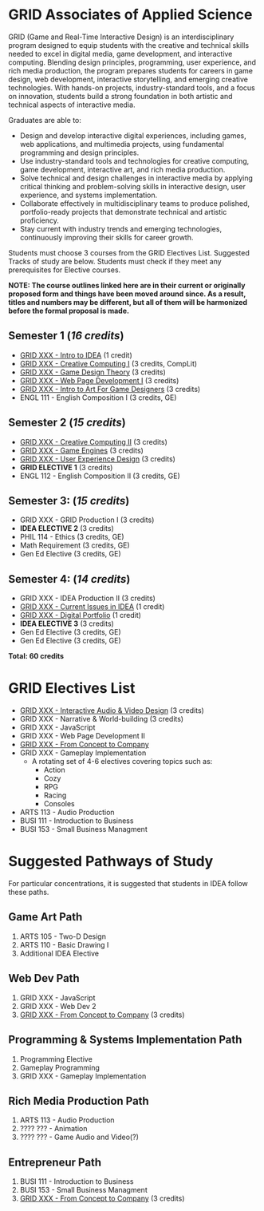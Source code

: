 # GRID Associates of Applied Science

GRID (Game and Real-Time Interactive Design) is an interdisciplinary program designed to equip students with the creative and technical skills needed to excel in digital media, game development, and interactive computing. Blending design principles, programming, user experience, and rich media production, the program prepares students for careers in game design, web development, interactive storytelling, and emerging creative technologies. With hands-on projects, industry-standard tools, and a focus on innovation, students build a strong foundation in both artistic and technical aspects of interactive media.

Graduates are able to:

* Design and develop interactive digital experiences, including games, web applications, and multimedia projects, using fundamental programming and design principles.
* Use industry-standard tools and technologies for creative computing, game development, interactive art, and rich media production.
* Solve technical and design challenges in interactive media by applying critical thinking and problem-solving skills in interactive design, user experience, and systems implementation.
* Collaborate effectively in multidisciplinary teams to produce polished, portfolio-ready projects that demonstrate technical and artistic proficiency.
* Stay current with industry trends and emerging technologies, continuously improving their skills for career growth.

Students must choose 3 courses from the GRID Electives List. Suggested Tracks of study are below. Students must check if they meet any prerequisites for Elective courses.

**NOTE: The course outlines linked here are in their current or originally proposed form and things have been moved around since. As a result, titles and numbers may be different, but all of them will be harmonized before the formal proposal is made.**

## Semester 1 (*16 credits*)
* [GRID XXX - Intro to IDEA](../classes/intro-to-grid.md) (1 credit)
* [GRID XXX - Creative Computing I](../classes/creative-computing-i.md) (3 credits, CompLit)
* [GRID XXX - Game Design Theory](../classes/game-design-theory.md) (3 credits)
* [GRID XXX - Web Page Development I](../classes/web-page-development-i.md) (3 credits)
* [GRID XXX - Intro to Art For Game Designers](../classes/intro-to-art-for-game-designers.md) (3 credits)
* ENGL 111 - English Composition I (3 credits, GE)

## Semester 2 (*15 credits*)
* [GRID XXX - Creative Computing II](../classes/creative-computing-ii.md) (3 credits)
* [GRID XXX - Game Engines](../classes/game-engines.md) (3 credits)
* [GRID XXX - User Experience Design](../classes/user-experience-design.md) (3 credits)
* **GRID ELECTIVE 1** (3 credits)
* ENGL 112 - English Composition II (3 credits, GE)

## Semester 3: (*15 credits*)
* GRID XXX - GRID Production I (3 credits)
* **IDEA ELECTIVE 2** (3 credits)
* PHIL 114 - Ethics (3 credits, GE)
* Math Requirement (3 credits, GE)
* Gen Ed Elective (3 credits, GE)

## Semester 4: (*14 credits*)
* GRID XXX - IDEA Production II (3 credits)
* [GRID XXX - Current Issues in IDEA](../classes/current-issues-in-grid.md) (1 credit)
* [GRID XXX - Digital Portfolio](../classes/digital-portfolio.md) (1 credit)
* **IDEA ELECTIVE 3** (3 credits)
* Gen Ed Elective (3 credits, GE)
* Gen Ed Elective (3 credits, GE)

**Total: 60 credits**


# GRID Electives List

* [GRID XXX - Interactive Audio & Video Design](../classes/interactive-audio-video-design.md) (3 credits)
* GRID XXX - Narrative & World-building (3 credits)
* GRID XXX - JavaScript
* GRID XXX - Web Page Development II
* [GRID XXX - From Concept to Company](../classes/from-concept-to-company.md)
* GRID XXX - Gameplay Implementation
    * A rotating set of 4-6 electives covering topics such as:
        * Action
        * Cozy
        * RPG
        * Racing
        * Consoles
* ARTS 113 - Audio Production
* BUSI 111 - Introduction to Business
* BUSI 153 - Small Business Managment

# Suggested Pathways of Study

For particular concentrations, it is suggested that students in IDEA follow these paths.

## Game Art Path
1. ARTS 105 - Two-D Design
1. ARTS 110 - Basic Drawing I
1. Additional IDEA Elective

## Web Dev Path
1. GRID XXX - JavaScript
1. GRID XXX - Web Dev 2
1. [GRID XXX - From Concept to Company](../classes/from-concept-to-company.md) (3 credits)

## Programming & Systems Implementation Path
1. Programming Elective
1. Gameplay Programming
1. GRID XXX - Gameplay Implementation

## Rich Media Production Path
1. ARTS 113 - Audio Production
1. ???? ??? - Animation
1. ???? ??? - Game Audio and Video(?)

## Entrepreneur Path

1. BUSI 111 - Introduction to Business
1. BUSI 153 - Small Business Managment
1. [GRID XXX - From Concept to Company](../classes/from-concept-to-company.md) (3 credits)
